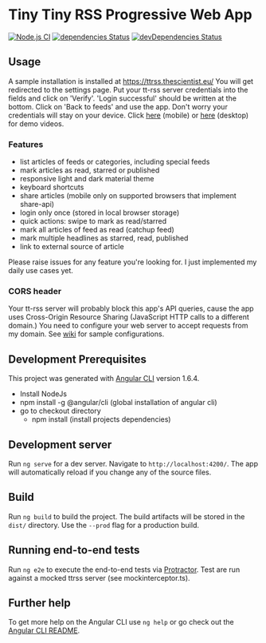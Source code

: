 # Tiny Tiny RSS Progressive Web App

[![Node.js CI](https://github.com/TheScientist/ttrss-pwa/actions/workflows/build.yml/badge.svg?branch=master)](https://github.com/TheScientist/ttrss-pwa/actions/workflows/build.yml)
[![dependencies Status](https://david-dm.org/thescientist/ttrss-pwa/status.svg)](https://david-dm.org/thescientist/ttrss-pwa)
[![devDependencies Status](https://david-dm.org/thescientist/ttrss-pwa/dev-status.svg)](https://david-dm.org/thescientist/ttrss-pwa?type=dev)

## Usage
A sample installation is installed at https://ttrss.thescientist.eu/
You will get redirected to the settings page. Put your tt-rss server credentials into the fields and click on 'Verify'. 'Login successful' should be written at the bottom. Click on 'Back to feeds' and use the app.
Don't worry your credentials will stay on your device.
Click [here](https://nextcloud.thescientist.eu/index.php/s/xWq7ErBDe9smk7n) (mobile) or [here](https://nextcloud.thescientist.eu/index.php/s/bTooEcBqagxz4F6) (desktop) for demo videos.

### Features
- list articles of feeds or categories, including special feeds
- mark articles as read, starred or published
- responsive light and dark material theme
- keyboard shortcuts
- share articles (mobile only on supported browsers that implement share-api)
- login only once (stored in local browser storage)
- quick actions: swipe to mark as read/starred
- mark all articles of feed as read (catchup feed)
- mark multiple headlines as starred, read, published
- link to external source of article

Please raise issues for any feature you're looking for. I just implemented my daily use cases yet.

### CORS header
Your tt-rss server will probably block this app's API queries, cause the app uses Cross-Origin Resource Sharing (JavaScript HTTP calls to a different domain.)
You need to configure your web server to accept requests from my domain.
See [wiki](https://github.com/TheScientist/ttrss-pwa/wiki/Administration) for sample configurations.

## Development Prerequisites
This project was generated with [Angular CLI](https://github.com/angular/angular-cli) version 1.6.4.
- Install NodeJs
- npm install -g @angular/cli (global installation of angular cli)
- go to checkout directory
  - npm install  (install projects dependencies)

## Development server

Run `ng serve` for a dev server. Navigate to `http://localhost:4200/`. The app will automatically reload if you change any of the source files.

## Build

Run `ng build` to build the project. The build artifacts will be stored in the `dist/` directory. Use the `--prod` flag for a production build.

## Running end-to-end tests

Run `ng e2e` to execute the end-to-end tests via [Protractor](http://www.protractortest.org/).
Test are run against a mocked ttrss server (see mockinterceptor.ts).

## Further help

To get more help on the Angular CLI use `ng help` or go check out the [Angular CLI README](https://github.com/angular/angular-cli/blob/master/README.md).
